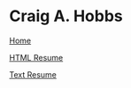 Craig A. Hobbs
==============

[Home](https://craigahobbs.github.io/resume/)

[HTML Resume](https://craigahobbs.github.io/resume/#url=resume.md)

[Text Resume](https://craigahobbs.github.io/resume/resume.md)
